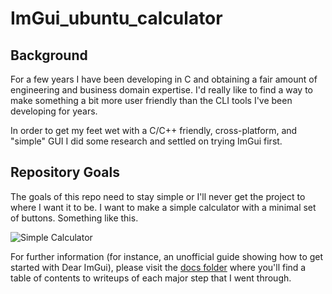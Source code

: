 # ImGui_ubuntu_calculator

## Background 
For a few years I have been developing in C and obtaining a fair amount of engineering and business domain expertise. I'd really like to find a way to make something a bit more user friendly than the CLI tools I've been developing for years.

In order to get my feet wet with a C/C++ friendly, cross-platform, and "simple" GUI I did some research and settled on trying ImGui first.

## Repository Goals
The goals of this repo need to stay simple or I'll never get the project to where I want it to be. I want to make a simple calculator with a minimal set of buttons. Something like this.

![Simple Calculator](https://play-lh.googleusercontent.com/942KbwPIon7xQet0Qv5F0Orj70Ob3zlGq48NWbWQgx1RkE7MXJ_5Arz5tEclNiRMwYK3)

For further information (for instance, an unofficial guide showing how to get started with Dear ImGui), please visit the [docs folder](https://github.com/meowFlute/ImGui_ubuntu_calculator/blob/main/docs) where you'll find a table of contents to writeups of each major step that I went through.
